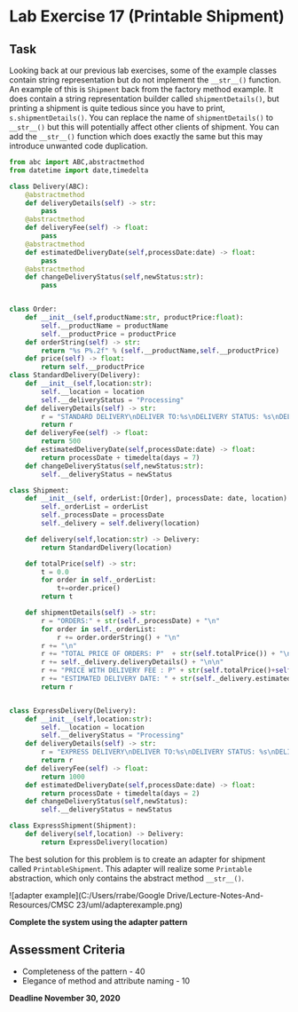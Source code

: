 # Lab Exercise 17 (Printable Shipment)

## Task

Looking back at our previous lab exercises, some of the example classes contain string representation but do not implement the `__str__()` function. An example of this is `Shipment` back from the factory method example. It does contain a string representation builder called `shipmentDetails()`, but printing a shipment is quite tedious since you have to print, `s.shipmentDetails()`.  You can replace the name of `shipmentDetails()` to `__str__()` but this will potentially affect other clients of shipment. You can add the `__str__()` function which does exactly the same but this may introduce unwanted code duplication.

```python
from abc import ABC,abstractmethod
from datetime import date,timedelta

class Delivery(ABC):
    @abstractmethod
    def deliveryDetails(self) -> str:
        pass
    @abstractmethod
    def deliveryFee(self) -> float:
        pass
    @abstractmethod
    def estimatedDeliveryDate(self,processDate:date) -> float:
        pass
    @abstractmethod
    def changeDeliveryStatus(self,newStatus:str):
        pass


class Order:
    def __init__(self,productName:str, productPrice:float):
        self.__productName = productName
        self.__productPrice = productPrice
    def orderString(self) -> str:
        return "%s P%.2f" % (self.__productName,self.__productPrice)
    def price(self) -> float:
        return self.__productPrice
class StandardDelivery(Delivery):
    def __init__(self,location:str):
        self.__location = location
        self.__deliveryStatus = "Processing"
    def deliveryDetails(self) -> str:
        r = "STANDARD DELIVERY\nDELIVER TO:%s\nDELIVERY STATUS: %s\nDELIVERY FEE: P%.2f" % (self.__location,self.__deliveryStatus,self.deliveryFee())
        return r
    def deliveryFee(self) -> float:
        return 500
    def estimatedDeliveryDate(self,processDate:date) -> float:
        return processDate + timedelta(days = 7)
    def changeDeliveryStatus(self,newStatus:str):
        self.__deliveryStatus = newStatus

class Shipment:
    def __init__(self, orderList:[Order], processDate: date, location):
        self._orderList = orderList
        self._processDate = processDate
        self._delivery = self.delivery(location)

    def delivery(self,location:str) -> Delivery:
        return StandardDelivery(location)

    def totalPrice(self) -> str:
        t = 0.0
        for order in self._orderList:
            t+=order.price()
        return t

    def shipmentDetails(self) -> str:
        r = "ORDERS:" + str(self._processDate) + "\n"
        for order in self._orderList:
            r += order.orderString() + "\n"
        r += "\n"
        r += "TOTAL PRICE OF ORDERS: P"  + str(self.totalPrice()) + "\n"
        r += self._delivery.deliveryDetails() + "\n\n"
        r += "PRICE WITH DELIVERY FEE : P" + str(self.totalPrice()+self._delivery.deliveryFee()) + "\n"
        r += "ESTIMATED DELIVERY DATE: " + str(self._delivery.estimatedDeliveryDate(self._processDate))
        return r


class ExpressDelivery(Delivery):
    def __init__(self,location:str):
        self.__location = location
        self.__deliveryStatus = "Processing"
    def deliveryDetails(self) -> str:
        r = "EXPRESS DELIVERY\nDELIVER TO:%s\nDELIVERY STATUS: %s\nDELIVERY FEE: P%.2f" % (self.__location,self.__deliveryStatus,self.deliveryFee())
        return r
    def deliveryFee(self) -> float:
        return 1000
    def estimatedDeliveryDate(self,processDate:date) -> float:
        return processDate + timedelta(days = 2)
    def changeDeliveryStatus(self,newStatus):
        self.__deliveryStatus = newStatus

class ExpressShipment(Shipment):
    def delivery(self,location) -> Delivery:
        return ExpressDelivery(location)

```

The best solution for this problem is to create an adapter for shipment called `PrintableShipment`. This adapter will realize some `Printable` abstraction, which only contains the abstract method `__str__()`. 

![adapter example](C:/Users/rrabe/Google Drive/Lecture-Notes-And-Resources/CMSC 23/uml/adapterexample.png)

**Complete the system using the adapter pattern**

## Assessment Criteria

- Completeness of the pattern - 40
- Elegance of method and attribute naming - 10

**Deadline November 30, 2020**